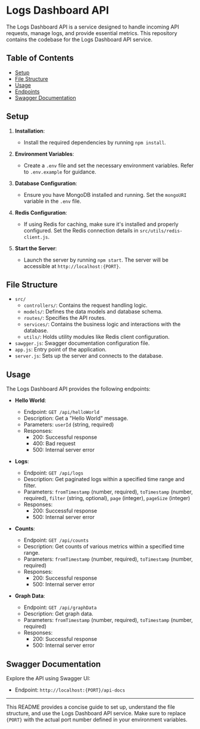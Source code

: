 
# Logs Dashboard API

The Logs Dashboard API is a service designed to handle incoming API requests, manage logs, and provide essential metrics. This repository contains the codebase for the Logs Dashboard API service.

## Table of Contents

- [Setup](#setup)
- [File Structure](#file-structure)
- [Usage](#usage)
- [Endpoints](#endpoints)
- [Swagger Documentation](#swagger-documentation)

## Setup

1. **Installation**:
   - Install the required dependencies by running `npm install`.

2. **Environment Variables**:
   - Create a `.env` file and set the necessary environment variables. Refer to `.env.example` for guidance.

3. **Database Configuration**:
   - Ensure you have MongoDB installed and running. Set the `mongoURI` variable in the `.env` file.

4. **Redis Configuration**:
   - If using Redis for caching, make sure it's installed and properly configured. Set the Redis connection details in `src/utils/redis-client.js`.

5. **Start the Server**:
   - Launch the server by running `npm start`. The server will be accessible at `http://localhost:{PORT}`.

## File Structure

- `src/`
  - `controllers/`: Contains the request handling logic.
  - `models/`: Defines the data models and database schema.
  - `routes/`: Specifies the API routes.
  - `services/`: Contains the business logic and interactions with the database.
  - `utils/`: Holds utility modules like Redis client configuration.
- `sawgger.js`: Swagger documentation configuration file.
- `app.js`: Entry point of the application.
- `server.js`: Sets up the server and connects to the database.

## Usage

The Logs Dashboard API provides the following endpoints:

- **Hello World**:
  - Endpoint: `GET /api/helloWorld`
  - Description: Get a "Hello World" message.
  - Parameters: `userId` (string, required)
  - Responses:
    - 200: Successful response
    - 400: Bad request
    - 500: Internal server error

- **Logs**:
  - Endpoint: `GET /api/logs`
  - Description: Get paginated logs within a specified time range and filter.
  - Parameters: `fromTimestamp` (number, required), `toTimestamp` (number, required), `filter` (string, optional), `page` (integer), `pageSize` (integer)
  - Responses:
    - 200: Successful response
    - 500: Internal server error

- **Counts**:
  - Endpoint: `GET /api/counts`
  - Description: Get counts of various metrics within a specified time range.
  - Parameters: `fromTimestamp` (number, required), `toTimestamp` (number, required)
  - Responses:
    - 200: Successful response
    - 500: Internal server error

- **Graph Data**:
  - Endpoint: `GET /api/graphData`
  - Description: Get graph data.
  - Parameters: `fromTimestamp` (number, required), `toTimestamp` (number, required)
  - Responses:
    - 200: Successful response
    - 500: Internal server error

## Swagger Documentation

Explore the API using Swagger UI:
- Endpoint: `http://localhost:{PORT}/api-docs`

---

This README provides a concise guide to set up, understand the file structure, and use the Logs Dashboard API service. Make sure to replace `{PORT}` with the actual port number defined in your environment variables.